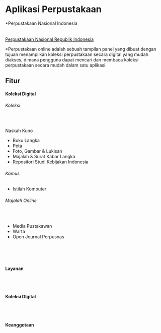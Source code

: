 # Aplikasi Perpustakaan

*Perpustakaan Nasional Indonesia
<br>
<br>
<br>
<a href="https://www.perpusnas.go.id/directory.php?lang=id&id=Perpustakaan%20Online">Perpustakaan Nasional Republik Indonesia</a>




*Perpustakaan online adalah sebuah tampilan panel yang dibuat dengan tujuan menampilkan koleksi perpustakaan secara digital yang mudah diakses, dimana pengguna dapat mencari dan membaca koleksi perpustakaan secara mudah dalam satu aplikasi.





## Fitur

<h4>Koleksi Digital</h4>
<h6>Koleksi</h6>
    <br>
    <p> Naskah Kuno</p>
    <ul>
        <li>Buku Langka</li>
        <li>Peta</li>
        <li>Foto, Gambar & Lukisan</li>
        <li>Majalah & Surat Kabar Langka</li>
        <li>Repositori Studi Kebijakan Indonesia</li>
    </ul>

<h6>Kamus</h6>
    <ul>
        <li>Istilah Komputer</li>
    </ul>
<h6>Majalah Online</h6>
    <br>
    <ul>
        <li>Media Pustakawan</li>
        <li>Warta</li>
        <li>Open Journal Perpusnas</li>
    </ul>        
<br>
<br>
<br>
<h4>Layanan</h4>
<br>
<br>
<h4>Koleksi DIgital</h4>
<br>
<br>
<h4>Keanggotaan</h4>


